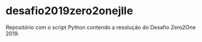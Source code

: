 # desafio2019zero2onejlle
Repositório com o script Python contendo a resolução do Desafio Zero2One 2019.
